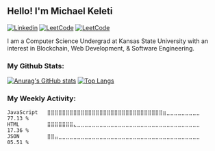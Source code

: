 ## Hello! I'm **Michael Keleti**
[![Linkedin](https://img.shields.io/badge/LinkedIn-0077B5?style=for-the-badge&logo=linkedin&logoColor=white)](https://www.linkedin.com/in/mkeleti)   [![LeetCode](https://img.shields.io/badge/-LeetCode-FFA116?style=for-the-badge&logo=LeetCode&logoColor=black)](https://leetcode.com/mkeleti/)   [![LeetCode](https://img.shields.io/badge/website-000000?style=for-the-badge&logo=About.me&logoColor=white)](https://mkeleti.com)

I am a Computer Science Undergrad at Kansas State University with an interest in Blockchain, Web Development, & Software Engineering.

### My Github Stats:

[![Anurag's GitHub stats](https://github-readme-stats.vercel.app/api?username=mkeleti&count_private=true&include_all_commits=true&show_icons=true&theme=tokyonight&hide=stars)](https://mkeleti.com)
[![Top Langs](https://github-readme-stats.vercel.app/api/top-langs/?username=mkeleti&layout=compact&theme=tokyonight)](https://mkeleti.com)

### My Weekly Activity:

<!--START_SECTION:waka-->
```text
JavaScript   ⣿⣿⣿⣿⣿⣿⣿⣿⣿⣿⣿⣿⣿⣿⣿⣿⣿⣿⣿⣿⣿⣿⣿⣿⣿⣿⣿⣿⣿⣿⣿⣶⣀⣀⣀⣀⣀⣀⣀⣀⣀   77.13 % 
HTML         ⣿⣿⣿⣿⣿⣿⣿⣄⣀⣀⣀⣀⣀⣀⣀⣀⣀⣀⣀⣀⣀⣀⣀⣀⣀⣀⣀⣀⣀⣀⣀⣀⣀⣀⣀⣀⣀⣀⣀⣀⣀   17.36 % 
JSON         ⣿⣿⣤⣀⣀⣀⣀⣀⣀⣀⣀⣀⣀⣀⣀⣀⣀⣀⣀⣀⣀⣀⣀⣀⣀⣀⣀⣀⣀⣀⣀⣀⣀⣀⣀⣀⣀⣀⣀⣀⣀   05.51 % 
```
<!--END_SECTION:waka-->

